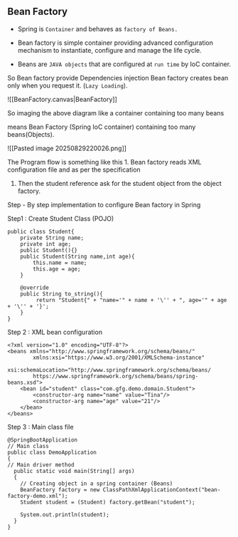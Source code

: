 ## Bean Factory

- Spring is `Container` and behaves as `factory of Beans.`
  
- Bean factory is simple container providing advanced configuration mechanism to instantiate, configure and manage the life cycle.
  
- Beans are `JAVA objects` that are configured at `run time` by IoC container.

So Bean factory provide Dependencies injection
Bean factory creates bean only when you request it. (`Lazy Loading`).

![[BeanFactory.canvas|BeanFactory]]

So imaging the above diagram like 
a container containing too many beans 

means Bean Factory (Spring IoC container) containing too many beans(Objects).

![[Pasted image 20250829220026.png]]

The Program flow is something like this 
	1. Bean factory reads XML configuration file and as per the specification 
1. Then the student reference ask for the student object from the object factory.

Step - By step implementation to configure Bean factory in Spring 

Step1 : Create Student Class (POJO)
```
public class Student{
	private String name;
	private int age;
	public Student(){}
	public Student(String name,int age){
		this.name = name;
		this.age = age;
	}
	
	@override
	public String to_string(){
		 return "Student{" + "name='" + name + '\'' + ", age='" + age + '\'' + '}';
	}
}
```

Step 2 : XML bean configuration 
```
<?xml version="1.0" encoding="UTF-8"?>
<beans xmlns="http://www.springframework.org/schema/beans/"
        xmlns:xsi="https://www.w3.org/2001/XMLSchema-instance"
        xsi:schemaLocation="http://www.springframework.org/schema/beans/
        https://www.springframework.org/schema/beans/spring-beans.xsd">
    <bean id="student" class="com.gfg.demo.domain.Student">
        <constructor-arg name="name" value="Tina"/>
        <constructor-arg name="age" value="21"/>
    </bean>
</beans>
```

Step 3  : Main class file
```
@SpringBootApplication
// Main class
public class DemoApplication 
{
// Main driver method
  public static void main(String[] args) 
  {
    // Creating object in a spring container (Beans)
    BeanFactory factory = new ClassPathXmlApplicationContext("bean-factory-demo.xml");
    Student student = (Student) factory.getBean("student");

    System.out.println(student);
  }
}
```

